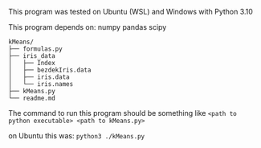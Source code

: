 This program was tested on Ubuntu (WSL) and Windows with Python 3.10

This program depends on:
    numpy
    pandas
    scipy

```
kMeans/
├── formulas.py
├── iris_data
│   ├── Index
│   ├── bezdekIris.data
│   ├── iris.data
│   └── iris.names
├── kMeans.py
└── readme.md
```

The command to run this program should be something like 
`<path to python executable> <path to kMeans.py>`

on Ubuntu this was:
`python3 ./kMeans.py`

